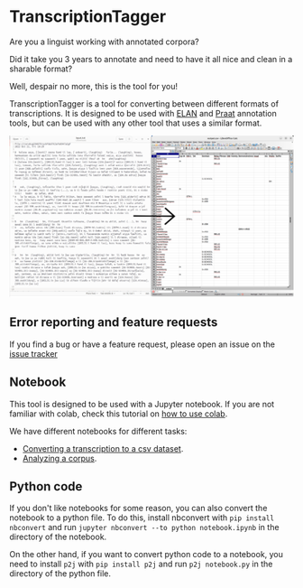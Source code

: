 # TranscriptionTagger
Are you a linguist working with annotated corpora?

Did it take you 3 years to annotate and need to have it all nice and clean in a sharable format?

Well, despair no more, this is the tool for you!

TranscriptionTagger is a tool for converting between different formats of transcriptions. 
It is designed to be used with [ELAN](https://tla.mpi.nl/tools/tla-tools/elan/) and [Praat](https://www.fon.hum.uva.nl/praat/) annotation tools,
but can be used with any other tool that uses a similar format.


![example image](./includes/example.png)

## Error reporting and feature requests
If you find a bug or have a feature request, please open an issue on the [issue tracker](https://github.com/nicofirst1/TranscriptionTagger/issues/new/choose)


## Notebook
This tool is designed to be used with a Jupyter notebook.
If you are not familiar with colab, check this tutorial on [how to use colab](https://colab.research.google.com/notebooks/intro.ipynb).

We have different notebooks for different tasks:

- [Converting a transcription to a csv dataset](https://colab.research.google.com/github/nicofirst1/TranscriptionTagger/blob/main/dataset_creation.ipynb).
- [Analyzing a corpus](https://colab.research.google.com/github/nicofirst1/TranscriptionTagger/blob/main/corpus_analysis.ipynb).



## Python code
If you don't like notebooks for some reason, you can also convert the notebook to a python file.
To do this, install nbconvert with `pip install nbconvert` and run `jupyter nbconvert --to python notebook.ipynb` in the directory of the notebook.

On the other hand, if you want to convert python code to a notebook, you need to install `p2j` with `pip install p2j` 
and run `p2j notebook.py` in the directory of the python file.
